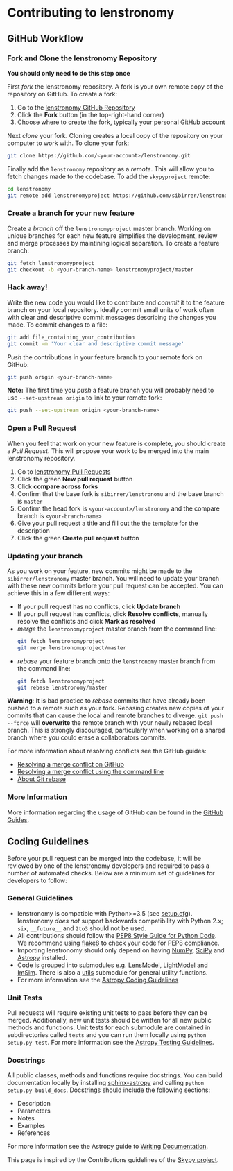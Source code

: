 Contributing to lenstronomy
===========================

GitHub Workflow
---------------

### Fork and Clone the lenstronomy Repository
**You should only need to do this step once**

First *fork* the lenstronomy repository. A fork is your own remote copy of the repository on GitHub. To create a fork:

  1. Go to the [lenstronomy GitHub Repository](https://github.com/sibirrer/lenstronomy)
  2. Click the **Fork** button (in the top-right-hand corner)
  3. Choose where to create the fork, typically your personal GitHub account

Next *clone* your fork. Cloning creates a local copy of the repository on your computer to work with. To clone your fork:

  ```bash
  git clone https://github.com/<your-account>/lenstronomy.git
  ```

Finally add the `lenstronomy` repository as a *remote*. This will allow you to fetch changes made to the codebase. To add the `skypyproject` remote:

  ```bash
  cd lenstronomy
  git remote add lenstronomyproject https://github.com/sibirrer/lenstronomy.git
  ```

### Create a branch for your new feature

Create a *branch* off the `lenstronomyproject` master branch. Working on unique branches for each new feature simplifies the development, review and merge processes by maintining logical separation. To create a feature branch:

  ```bash
  git fetch lenstronomyproject
  git checkout -b <your-branch-name> lenstronomyproject/master
  ```

### Hack away!

Write the new code you would like to contribute and *commit* it to the feature branch on your local repository. Ideally commit small units of work often with clear and descriptive commit messages describing the changes you made. To commit changes to a file:

  ```bash
  git add file_containing_your_contribution
  git commit -m 'Your clear and descriptive commit message'
  ```

*Push* the contributions in your feature branch to your remote fork on GitHub:

  ```bash
  git push origin <your-branch-name>
  ```

**Note:** The first time you *push* a feature branch you will probably need to use `--set-upstream origin` to link to your remote fork:

  ```bash
  git push --set-upstream origin <your-branch-name>
  ```

### Open a Pull Request

When you feel that work on your new feature is complete, you should create a *Pull Request*. This will propose your work to be merged into the main lenstronomy repository.

  1. Go to [lenstronomy Pull Requests](https://github.com/sibirrer/lenstronomy/pulls)
  2. Click the green **New pull request** button
  3. Click **compare across forks**
  4. Confirm that the base fork is `sibirrer/lenstronomu` and the base branch is `master`
  5. Confirm the head fork is `<your-account>/lenstronomy` and the compare branch is `<your-branch-name>`
  6. Give your pull request a title and fill out the the template for the description
  7. Click the green **Create pull request** button

### Updating your branch

As you work on your feature, new commits might be made to the `sibirrer/lenstronomy` master branch. You will need to update your branch with these new commits before your pull request can be accepted. You can achieve this in a few different ways:

  - If your pull request has no conflicts, click **Update branch**
  - If your pull request has conflicts, click **Resolve conflicts**, manually resolve the conflicts and click **Mark as resolved**
  - *merge* the `lenstronomyproject` master branch from the command line:
    ```bash
    git fetch lenstronomyproject
    git merge lenstronomuproject/master
    ```
  - *rebase* your feature branch onto the `lenstronomy` master branch from the command line:
    ```bash
    git fetch lenstronomyproject
    git rebase lenstronomy/master
    ```

**Warning**: It is bad practice to *rebase* commits that have already been pushed to a remote such as your fork. Rebasing creates new copies of your commits that can cause the local and remote branches to diverge. `git push --force` will **overwrite** the remote branch with your newly rebased local branch. This is strongly discouraged, particularly when working on a shared branch where you could erase a collaborators commits.

For more information about resolving conflicts see the GitHub guides:
  - [Resolving a merge conflict on GitHub](https://help.github.com/en/github/collaborating-with-issues-and-pull-requests/resolving-a-merge-conflict-on-github)
  - [Resolving a merge conflict using the command line](https://help.github.com/en/github/collaborating-with-issues-and-pull-requests/resolving-a-merge-conflict-using-the-command-line)
  - [About Git rebase](https://help.github.com/en/github/using-git/about-git-rebase)

### More Information

More information regarding the usage of GitHub can be found in the [GitHub Guides](https://guides.github.com/).

Coding Guidelines
-----------------

Before your pull request can be merged into the codebase, it will be reviewed by one of the lenstronomy developers and required to pass a number of automated checks. Below are a minimum set of guidelines for developers to follow:

### General Guidelines

- lenstronomy is compatible with Python>=3.5 (see [setup.cfg](setup.cfg)). lenstronomy *does not* support backwards compatibility with Python 2.x; `six`, `__future__` and `2to3` should not be used.
- All contributions should follow the [PEP8 Style Guide for Python Code](https://www.python.org/dev/peps/pep-0008/). We recommend using [flake8](https://flake8.pycqa.org/) to check your code for PEP8 compliance.
- Importing lenstronomy should only depend on having [NumPy](https://www.numpy.org), [SciPy](https://www.scipy.org/) and [Astropy](https://www.astropy.org/) installed.
- Code is grouped into submodules e.g. [LensModel](lenstronomy/LensModel), [LightModel](lenstronomy/LightModel) and [ImSim](lenstronomy/ImSim). There is also a [utils](lenstronomy/Utils) submodule for general utility functions.
- For more information see the [Astropy Coding Guidelines](http://docs.astropy.org/en/latest/development/codeguide.html)

### Unit Tests

Pull requests will require existing unit tests to pass before they can be merged. Additionally, new unit tests should be written for all new public methods and functions. Unit tests for each submodule are contained in subdirectories called `tests` and you can run them locally using `python setup.py test`. For more information see the [Astropy Testing Guidelines](https://docs.astropy.org/en/stable/development/testguide.html).

### Docstrings

All public classes, methods and functions require docstrings. You can build documentation locally by installing [sphinx-astropy](https://github.com/astropy/sphinx-astropy) and calling `python setup.py build_docs`. Docstrings should include the following sections:

  - Description
  - Parameters
  - Notes
  - Examples
  - References

For more information see the Astropy guide to [Writing Documentation](https://docs.astropy.org/en/stable/development/docguide.html).

This page is inspired by the Contributions guidelines of the [Skypy project](https://github.com/skypyproject/skypy/blob/master/CONTRIBUTING.md).
